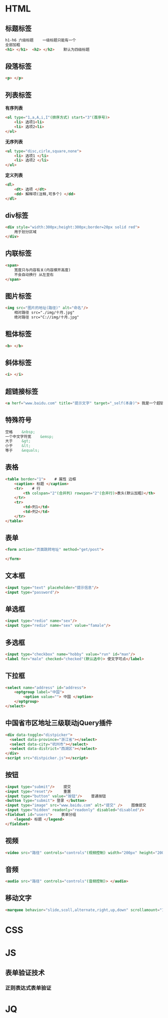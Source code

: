 # HTML

## 标题标签

```HTMl
h1-h6 六级标题    一级标题只能有一个
全部加粗
<h1> </h1>  <h2> </h2>    默认为四级标题

```

## 段落标签

```html
<p> </p>
```

## 列表标签

**有序列表**

```html
<ol type="1,a,A,i,I"(排序方式) start="3"(首序号)>
	<li> 选项1<li>
    <li> 选项2<li>
</ol>
```

**无序列表**

```html
<ul type="disc,cirle,square,none"> 
    <li> 选项1 </li>
    <li> 选项2 </li>
</ul>
```

**定义列表**

```html
<dl>
	<dt> 选项 </dt>
    <dd> 解释项(注释,可多个) </dd>
</dl>
```

## div标签

```html
<div style="width:300px;height:300px;border=20px solid red">
	用于划分区域
</div>
```

## 内联标签

```html
<span>
	宽度只与内容有关(内容撑开高度)
    不会自动换行 从左至右
</span>
```

## 图片标签

```html
<img src="图片的地址(路径)" alt="命名"/>
	相对路径 src="./img/十月.jpg"
	绝对路径 src="C://img/十月.jpg"
```

## 粗体标签

```html
<b> </b>
```

## 斜体标签

```html
<i> </i>
```

## 超链接标签

```html
<a herf="www.baidu.com" title="提示文字" target="_self(本身)"> 我是一个超链接 </a>
```

## 特殊符号

```html
空格    &nbsp;
一个中文字符宽    &emsp;
大于    &gt;
小于    &lt;
等于    &equals;
```

## 表格

```html
<table border="1">    # 属性 边框
    <caption> 标题 </caption>
    <tr>    # 行
    	<th colspan="2"(合并列) rowspan="2"(合并行)>表头(默认加粗)</th>
    </tr>
    <tr>
    	<td>列1</td>
    	<td>列2</td>
    </tr>
</table>
```

## 表单

```html
<form action="页面跳转地址" method="get/post">
    
</form>
```

## **文本框**

```html
<input type="text" placeholder="提示信息"/>
<input type="password"/>
```

## **单选框**

```html
<input type="redio" name="sex"/>
<input type="redio" name="sex" value="famale"/>
```

## **多选框**

```html
<input type="checkbox" name="hobby" value="run" id="man"/>
<label for="male" checked="checked"(默认选中)> 使文字可点</label>
```

## **下拉框**

```html
<select name="address" id="address">
    <optgroup label="中国">
    	<option value=""> 中国 </option>
    </optgroup>
</select>
```

## **中国省市区地址三级联动jQuery插件**

```html
<div data-toggle="distpicker">
  <select data-province="浙江省"></select>
  <select data-city="杭州市"></select>
  <select data-district="西湖区"></select>
</div>
<script src="distpicker.js"></script>
```

## **按钮**

```html
<input type="submit"/>    提交
<input type="reset"/>     重置
<input type="button" value="按钮"/>    普通按钮
<button type="submit"> 登录 </button>
<input type="image" src="www.baidu.com" alt="提交" />    图像提交
<input type="hidden" readonly="readonly" disabled="disabled"/>
<fieldset id="users">    表单分组
    <legend> 标题 </legend>
</fieldset>
```

## **视频**

```html
<video src="路径" controls="controls"(视频控制) width="200px" height="200px"> </video>
```

## **音频**

```html
<audio src="路径" controls="controls"(音频控制)> </audio>
```

## **移动文字**

```html
<marquee behavior="slide,scoll,alternate,right,up,down" scrollamount="10(速度,默认为3)" direction="left"> </marquee>
```

# CSS

# JS
## 表单验证技术
### 正则表达式表单验证
# JQ